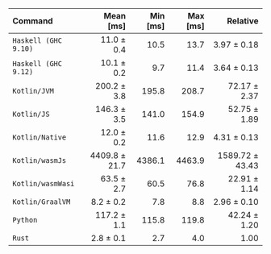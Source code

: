 | Command | Mean [ms] | Min [ms] | Max [ms] | Relative |
|:---|---:|---:|---:|---:|
| `Haskell (GHC 9.10)` | 11.0 ± 0.4 | 10.5 | 13.7 | 3.97 ± 0.18 |
| `Haskell (GHC 9.12)` | 10.1 ± 0.2 | 9.7 | 11.4 | 3.64 ± 0.13 |
| `Kotlin/JVM` | 200.2 ± 3.8 | 195.8 | 208.7 | 72.17 ± 2.37 |
| `Kotlin/JS` | 146.3 ± 3.5 | 141.0 | 154.9 | 52.75 ± 1.89 |
| `Kotlin/Native` | 12.0 ± 0.2 | 11.6 | 12.9 | 4.31 ± 0.13 |
| `Kotlin/wasmJs` | 4409.8 ± 21.7 | 4386.1 | 4463.9 | 1589.72 ± 43.43 |
| `Kotlin/wasmWasi` | 63.5 ± 2.7 | 60.5 | 76.8 | 22.91 ± 1.14 |
| `Kotlin/GraalVM` | 8.2 ± 0.2 | 7.8 | 8.8 | 2.96 ± 0.10 |
| `Python` | 117.2 ± 1.1 | 115.8 | 119.8 | 42.24 ± 1.20 |
| `Rust` | 2.8 ± 0.1 | 2.7 | 4.0 | 1.00 |
